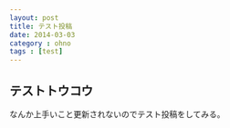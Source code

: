 ```yaml
---
layout: post
title: テスト投稿
date: 2014-03-03
category : ohno
tags : [test]
---
```


## テストトウコウ

なんか上手いこと更新されないのでテスト投稿をしてみる。